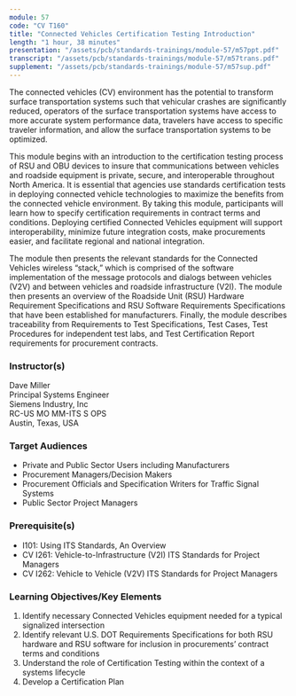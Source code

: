 ```yaml
---
module: 57
code: "CV T160"
title: "Connected Vehicles Certification Testing Introduction"
length: "1 hour, 38 minutes"
presentation: "/assets/pcb/standards-trainings/module-57/m57ppt.pdf"
transcript: "/assets/pcb/standards-trainings/module-57/m57trans.pdf"
supplement: "/assets/pcb/standards-trainings/module-57/m57sup.pdf"
---
```

The connected vehicles (CV) environment has the potential to transform surface transportation systems such that vehicular crashes are significantly reduced, operators of the surface transportation systems have access to more accurate system performance data, travelers have access to specific traveler information, and allow the surface transportation systems to be optimized.

This module begins with an introduction to the certification testing process of RSU and OBU devices to insure that communications between vehicles and roadside equipment is private, secure, and interoperable throughout North America. It is essential that agencies use standards certification tests in deploying connected vehicle technologies to maximize the benefits from the connected vehicle environment. By taking this module, participants will learn how to specify certification requirements in contract terms and conditions. Deploying certified Connected Vehicles equipment will support interoperability, minimize future integration costs, make procurements easier, and facilitate regional and national integration.

The module then presents the relevant standards for the Connected Vehicles wireless “stack,” which is comprised of the software implementation of the message protocols and dialogs between vehicles (V2V) and between vehicles and roadside infrastructure (V2I). The module then presents an overview of the Roadside Unit (RSU) Hardware Requirement Specifications and RSU Software Requirements Specifications that have been established for manufacturers. Finally, the module describes traceability from Requirements to Test Specifications, Test Cases, Test Procedures for independent test labs, and Test Certification Report requirements for procurement contracts.

### Instructor(s)
Dave Miller  
Principal Systems Engineer  
Siemens Industry, Inc  
RC-US MO MM-ITS S OPS  
Austin, Texas, USA

### Target Audiences
*   Private and Public Sector Users including Manufacturers
*   Procurement Managers/Decision Makers
*   Procurement Officials and Specification Writers for Traffic Signal Systems
*   Public Sector Project Managers

### Prerequisite(s)
*   I101: Using ITS Standards, An Overview
*   CV I261: Vehicle-to-Infrastructure (V2I) ITS Standards for Project Managers
*   CV I262: Vehicle to Vehicle (V2V) ITS Standards for Project Managers

### Learning Objectives/Key Elements
1.  Identify necessary Connected Vehicles equipment needed for a typical signalized intersection
2.  Identify relevant U.S. DOT Requirements Specifications for both RSU hardware and RSU software for inclusion in procurements’ contract terms and conditions
3.  Understand the role of Certification Testing within the context of a systems lifecycle
4.  Develop a Certification Plan